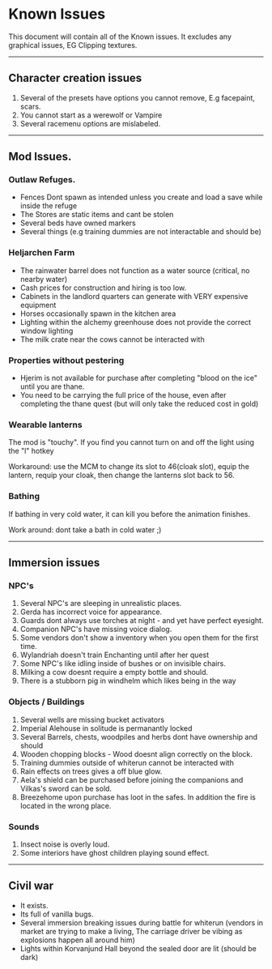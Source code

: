 # Known Issues

This document will contain all of the Known issues. It excludes any graphical issues, EG Clipping textures.

---

## Character creation issues
1) Several of the presets have options you cannot remove, E.g facepaint, scars.
2) You cannot start as a werewolf or Vampire
3) Several racemenu options are mislabeled.

---

## Mod Issues.

### Outlaw Refuges. 
- Fences Dont spawn as intended unless you create and load a save while inside the refuge
- The Stores are static items and cant be stolen
- Several beds have owned markers
- Several things (e.g training dummies are not interactable and should be)

### Heljarchen Farm
-   The rainwater barrel does not function as a water source (critical, no nearby water)
-   Cash prices for construction and hiring is too low.
-   Cabinets in the landlord quarters can generate with VERY expensive equipment 
-   Horses occasionally spawn in the kitchen area    
-   Lighting within the alchemy greenhouse does not provide the correct window lighting 
-   The milk crate near the cows cannot be interacted with

### Properties without pestering
- Hjerim is not available for purchase after completing "blood on the ice" until you are thane.
- You need to be carrying the full price of the house, even after completing the thane quest (but will only take the reduced cost in gold)

### Wearable lanterns
The mod is "touchy". If you find you cannot turn on and off the light using the "l" hotkey

Workaround: use the MCM to change its slot to 46(cloak slot), equip the lantern, requip your cloak, then change the lanterns slot back to 56.

### Bathing
If bathing in very cold water, it can kill you before the animation finishes. 

Work around: dont take a bath in cold water ;)

---

## Immersion issues

### NPC's
1) Several NPC's are sleeping in unrealistic places.
2) Gerda has incorrect voice for appearance.
3) Guards dont always use torches at night - and yet have perfect eyesight.
4) Companion NPC's have missing voice dialog.
5) Some vendors don't show a inventory when you open them for the first time.
6) Wylandriah doesn't train Enchanting until after her quest
7) Some NPC's like idling inside of bushes or on invisible chairs.
8) Milking a cow doesnt require a empty bottle and should.
9) There is a stubborn pig in windhelm which likes being in the way
   
### Objects / Buildings
1) Several wells are missing bucket activators
2) Imperial Alehouse in solitude is permanantly locked
3) Several Barrels, chests, woodpiles and herbs dont have ownership and should
4) Wooden chopping blocks - Wood doesnt align correctly on the block.
5) Training dummies outside of whiterun cannot be interacted with
6) Rain effects on trees gives a off blue glow.
7) Aela's shield can be purchased before joining the companions and Vilkas's sword can be sold.
8) Breezehome upon purchase has loot in the safes. In addition the fire is located in the wrong place.

### Sounds
1) Insect noise is overly loud.
2) Some interiors have ghost children playing sound effect.

----

## Civil war
- It exists. 
- Its full of vanilla bugs.
- Several immersion breaking issues during battle for whiterun (vendors in market are trying to make a living, The carriage driver be vibing as explosions happen all around him)
- Lights within Korvanjund Hall beyond the sealed door are lit (should be dark)
